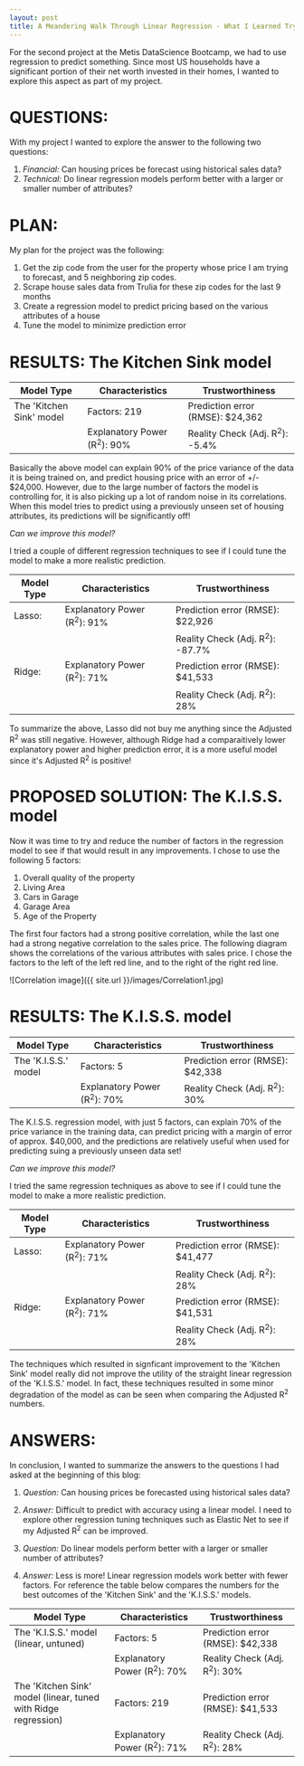 ```yaml
---
layout: post
title: A Meandering Walk Through Linear Regression - What I Learned Trying to Predict Housing Prices!
---
```


For the second project at the Metis DataScience Bootcamp, we had to use regression to predict something.  Since most US households have a significant portion of their net worth invested in 
their homes, I wanted to explore this aspect as part of my project.

# QUESTIONS: #
With my project I wanted to explore the answer to the following two questions:

1. *Financial:*  Can housing prices be forecast using historical sales data?
2. *Technical:*  Do linear regression models perform better with a larger or smaller number of attributes?

# PLAN: #
My plan for the project was the following:
1. Get the zip code from the user for the property whose price I am trying to forecast, and 5 neighboring zip codes.
2. Scrape house sales data from Trulia for these zip codes for the last 9 months
3. Create a regression model to predict pricing based on the various attributes of a house
4. Tune the model to minimize prediction error

# RESULTS: The Kitchen Sink model

<table>
  <thead>
    <tr>
      <th>Model Type</th>
      <th>Characteristics</th>
      <th>Trustworthiness</th>
    </tr>
  </thead>
  <tbody>
    <tr>
      <td>The 'Kitchen Sink' model</td>
      <td>Factors: 219</td>
      <td>Prediction error (RMSE): $24,362</td>
    </tr>
    <tr>
      <td></td>
      <td>Explanatory Power (R<sup>2</sup>): 90%</td>
      <td>Reality Check (Adj. R<sup>2</sup>): -5.4%</td>
    </tr>
  </tbody>
</table>

Basically the above model can explain 90% of the price variance of the data it is being trained on, and predict housing price with an error of +/- $24,000.  However, due to the large number 
of factors the model is controlling for, it is also picking up a lot of random noise in its correlations.  When this model tries to predict using a previously unseen set of housing 
attributes, its predictions will be significantly off!

*Can we improve this model?*

I tried a couple of different regression techniques to see if I could tune the model to make a more realistic prediction.

<table>
  <thead>
    <tr>
      <th>Model Type</th>
      <th>Characteristics</th>
      <th>Trustworthiness</th>
    </tr>
  </thead>
  <tbody>
    <tr>
      <td>Lasso: </td>
      <td>Explanatory Power (R<sup>2</sup>): 91%</td>
      <td>Prediction error (RMSE): $22,926</td>
    </tr>
    <tr>
      <td></td>
      <td></td>
      <td>Reality Check (Adj. R<sup>2</sup>): -87.7%</td>
    </tr>
    <tr>
      <td>Ridge: </td>
      <td>Explanatory Power (R<sup>2</sup>): 71%</td>
      <td>Prediction error (RMSE): $41,533</td>
    </tr>
    <tr>
      <td></td>
      <td></td>
      <td>Reality Check (Adj. R<sup>2</sup>): 28%</td>
    </tr>
  </tbody>
</table>

To summarize the above, Lasso did not buy me anything since the Adjusted R<sup>2</sup> was still negative.  However, although Ridge had a comparaitively lower explanatory power and higher 
prediction error, it is a more useful model since it's Adjusted R<sup>2</sup> is positive!

# PROPOSED SOLUTION: The K.I.S.S. model

Now it was time to try and reduce the number of factors in the regression model to see if that would result in any improvements.  I chose to use the following 5 factors:
1. Overall quality of the property
2. Living Area
3. Cars in Garage
4. Garage Area
5. Age of the Property

The first four factors had a strong positive correlation, while the last one had a strong negative correlation to the sales price.  The following diagram shows the correlations of the 
various attributes with sales price.  I chose the factors to the left of the left red line, and to the right of the right red line.

![Correlation image]({{ site.url }}/images/Correlation1.jpg) <!-- .element height="50%" width="50%" -->

# RESULTS: The K.I.S.S. model

<table>
  <thead>
    <tr>
      <th>Model Type</th>
      <th>Characteristics</th>
      <th>Trustworthiness</th>
    </tr>
  </thead>
  <tbody>
    <tr>
      <td>The 'K.I.S.S.' model</td>
      <td>Factors: 5</td>
      <td>Prediction error (RMSE): $42,338</td>
    </tr>
    <tr>
      <td></td>
      <td>Explanatory Power (R<sup>2</sup>): 70%</td>
      <td>Reality Check (Adj. R<sup>2</sup>): 30%</td>
    </tr>
  </tbody>
</table>

The K.I.S.S. regression model, with just 5 factors, can explain 70% of the price variance in the training data, can predict pricing with a margin of error of approx. $40,000, and the 
predictions are relatively useful when used for predicting suing a previously unseen data set!

*Can we improve this model?*

I tried the same regression techniques as above to see if I could tune the model to make a more realistic prediction.

<table>
  <thead>
    <tr>
      <th>Model Type</th>
      <th>Characteristics</th>
      <th>Trustworthiness</th>
    </tr>
  </thead>
  <tbody>
    <tr>
      <td>Lasso: </td>
      <td>Explanatory Power (R<sup>2</sup>): 71%</td>
      <td>Prediction error (RMSE): $41,477</td>
    </tr>
    <tr>
      <td></td>
      <td></td>
      <td>Reality Check (Adj. R<sup>2</sup>): 28%</td>
    </tr>
    <tr>
      <td>Ridge: </td>
      <td>Explanatory Power (R<sup>2</sup>): 71%</td>
      <td>Prediction error (RMSE): $41,531</td>
    </tr>
    <tr>
      <td></td>
      <td></td>
      <td>Reality Check (Adj. R<sup>2</sup>): 28%</td>
    </tr>
  </tbody>
</table>

The techniques which resulted in signficant improvement to the 'Kitchen Sink' model really did not improve the utility of the straight linear regression of the 'K.I.S.S.' model.  In fact, 
these techniques resulted in some minor degradation of the model as can be seen when comparing the Adjusted R<sup>2</sup> numbers.

# ANSWERS:

In conclusion, I wanted to summarize the answers to the questions I had asked at the beginning of this blog:

1. *Question:* Can housing prices be forecasted using historical sales data?
2. *Answer:* Difficult to predict with accuracy using a linear model.  I need to explore other regression tuning techniques such as Elastic Net to see if my Adjusted R<sup>2</sup> can be 
improved.

3. *Question:* Do linear models perform better with a larger or smaller number of attributes?
4. *Answer:* Less is more!  Linear regression models work better with fewer factors.  For reference the table below compares the numbers for the best outcomes of the 'Kitchen Sink' and the 
'K.I.S.S.' models.

<table>
  <thead>
    <tr>
      <th>Model Type</th>
      <th>Characteristics</th>
      <th>Trustworthiness</th>
    </tr>
  </thead>
  <tbody>
    <tr>
      <td>The 'K.I.S.S.' model (linear, untuned)</td>
      <td>Factors: 5</td>
      <td>Prediction error (RMSE): $42,338</td>
    </tr>
    <tr>
      <td></td>
      <td>Explanatory Power (R<sup>2</sup>): 70%</td>
      <td>Reality Check (Adj. R<sup>2</sup>): 30%</td>
    </tr>
    <tr>
      <td>The 'Kitchen Sink' model (linear, tuned with Ridge regression)</td>
      <td>Factors: 219</td>
      <td>Prediction error (RMSE): $41,533</td>
    </tr>
    <tr>
      <td></td>
      <td>Explanatory Power (R<sup>2</sup>): 71%</td>
      <td>Reality Check (Adj. R<sup>2</sup>): 28%</td>
    </tr>
  </tbody>
</table>

